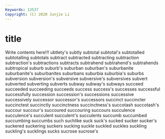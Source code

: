 ```yaml
---
Keywords: 13537
Copyright: (C) 2020 Junjie Li
---
```


# title

Write contents here!!!
ubtlety's 
subtly 
subtotal 
subtotal's 
subtotalled 
subtotalling
subtotals 
subtract 
subtracted 
subtracting 
subtraction 
subtraction's 
subtractions 
subtracts 
subtrahend 
subtrahend's
subtrahends 
subtropical 
suburb 
suburb's 
suburban 
suburban's 
suburbanite 
suburbanite's 
suburbanites 
suburbans
suburbia 
suburbia's 
suburbs 
subversion 
subversion's 
subversive 
subversive's 
subversives 
subvert 
subverted
subverting 
subverts 
subway 
subway's 
subways 
succeed 
succeeded 
succeeding 
succeeds 
success
success's 
successes 
successful 
successfully 
succession 
succession's 
successions 
successive 
successively 
successor
successor's 
successors 
succinct 
succincter 
succinctest 
succinctly 
succinctness 
succinctness's 
succotash 
succotash's
succour 
succour's 
succoured 
succouring 
succours 
succulence 
succulence's 
succulent 
succulent's 
succulents
succumb 
succumbed 
succumbing 
succumbs 
such 
suchlike 
suck 
suck's 
sucked 
sucker
sucker's 
suckered 
suckering 
suckers 
sucking 
suckle 
suckled 
suckles 
suckling 
suckling's
sucklings 
sucks 
sucrose 
sucrose's 
